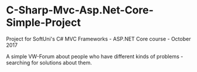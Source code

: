 # C-Sharp-Mvc-Asp.Net-Core-Simple-Project
Project for SoftUni's C# MVC Frameworks - ASP.NET Core course - October 2017


A simple VW-Forum about people who have different kinds of problems - searching for solutions about them.
